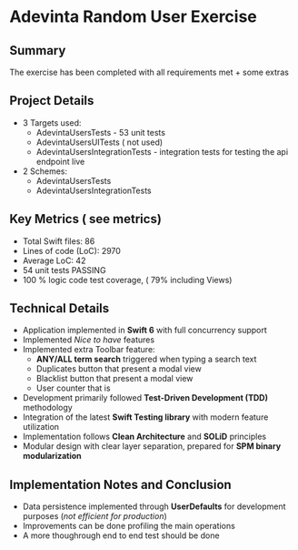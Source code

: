 
# Adevinta Random User Exercise 

## Summary
The exercise has been completed with all requirements met + some extras

## Project Details
- 3 Targets used:
    - AdevintaUsersTests - 53 unit tests
    - AdevintaUsersUITests ( not used)
    - AdevintaUsersIntegrationTests - integration tests for testing the api endpoint live
- 2 Schemes: 
    - AdevintaUsersTests 
    - AdevintaUsersIntegrationTests  
    

## Key Metrics ( see metrics)
- Total Swift files: 86
- Lines of code (LoC): 2970
- Average LoC: 42
- 54 unit tests PASSING
- 100 % logic code test coverage, ( 79% including Views)

## Technical Details
- Application implemented in **Swift 6** with full concurrency support  
- Implemented *Nice to have* features
- Implemented extra Toolbar feature:
    - **ANY/ALL term search** triggered when typing a search text
    - Duplicates button that present a modal view
    - Blacklist button  that present a modal view
    - User counter that is 
- Development primarily followed **Test-Driven Development (TDD)** methodology
- Integration of the latest **Swift Testing library** with modern feature utilization  
- Implementation follows **Clean Architecture** and **SOLiD** principles 
- Modular design with clear layer separation, prepared for **SPM binary modularization**


## Implementation Notes and Conclusion
- Data persistence implemented through **UserDefaults** for development purposes (*not efficient for production*)  
- Improvements can be done profiling the main operations
- A more thoughrough  end to end test should be done 

